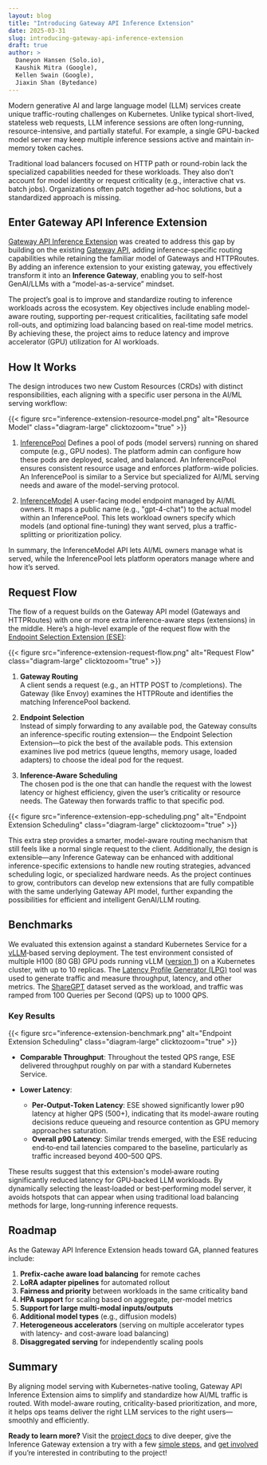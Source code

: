 ```yaml
---
layout: blog
title: "Introducing Gateway API Inference Extension"
date: 2025-03-31
slug: introducing-gateway-api-inference-extension
draft: true
author: >
  Daneyon Hansen (Solo.io),
  Kaushik Mitra (Google),
  Kellen Swain (Google),
  Jiaxin Shan (Bytedance)
---
```


Modern generative AI and large language model (LLM) services create unique traffic-routing challenges
on Kubernetes. Unlike typical short-lived, stateless web requests, LLM inference sessions are often
long-running, resource-intensive, and partially stateful. For example, a single GPU-backed model server
may keep multiple inference sessions active and maintain in-memory token caches.

Traditional load balancers focused on HTTP path or round-robin lack the specialized capabilities needed
for these workloads. They also don’t account for model identity or request criticality (e.g., interactive
chat vs. batch jobs). Organizations often patch together ad-hoc solutions, but a standardized approach
is missing.

## Enter Gateway API Inference Extension

[Gateway API Inference Extension](https://gateway-api-inference-extension.sigs.k8s.io/) was created to address
this gap by building on the existing [Gateway API](https://gateway-api.sigs.k8s.io/), adding inference-specific
routing capabilities while retaining the familiar model of Gateways and HTTPRoutes. By adding an inference
extension to your existing gateway, you effectively transform it into an **Inference Gateway**, enabling you to
self-host GenAI/LLMs with a “model-as-a-service” mindset.

The project’s goal is to improve and standardize routing to inference workloads across the ecosystem. Key
objectives include enabling model-aware routing, supporting per-request criticalities, facilitating safe model
roll-outs, and optimizing load balancing based on real-time model metrics. By achieving these, the project aims
to reduce latency and improve accelerator (GPU) utilization for AI workloads.

## How It Works

The design introduces two new Custom Resources (CRDs) with distinct responsibilities, each aligning with a
specific user persona in the AI/ML serving workflow​:

{{< figure src="inference-extension-resource-model.png" alt="Resource Model" class="diagram-large" clicktozoom="true" >}}

1. [InferencePool](https://gateway-api-inference-extension.sigs.k8s.io/api-types/inferencepool/)
   Defines a pool of pods (model servers) running on shared compute (e.g., GPU nodes). The platform admin can
   configure how these pods are deployed, scaled, and balanced. An InferencePool ensures consistent resource
   usage and enforces platform-wide policies. An InferencePool is similar to a Service but specialized for AI/ML
   serving needs and aware of the model-serving protocol.

2. [InferenceModel](https://gateway-api-inference-extension.sigs.k8s.io/api-types/inferencemodel/)
   A user-facing model endpoint managed by AI/ML owners. It maps a public name (e.g., "gpt-4-chat") to the actual
   model within an InferencePool. This lets workload owners specify which models (and optional fine-tuning) they
   want served, plus a traffic-splitting or prioritization policy.

In summary, the InferenceModel API lets AI/ML owners manage what is served, while the InferencePool lets platform
operators manage where and how it’s served.

## Request Flow

The flow of a request builds on the Gateway API model (Gateways and HTTPRoutes) with one or more extra inference-aware
steps (extensions) in the middle. Here’s a high-level example of the request flow with the
[Endpoint Selection Extension (ESE)](https://gateway-api-inference-extension.sigs.k8s.io/#endpoint-selection-extension):

{{< figure src="inference-extension-request-flow.png" alt="Request Flow" class="diagram-large" clicktozoom="true" >}}

1. **Gateway Routing**  
   A client sends a request (e.g., an HTTP POST to /completions). The Gateway (like Envoy) examines the HTTPRoute
   and identifies the matching InferencePool backend.

2. **Endpoint Selection**  
   Instead of simply forwarding to any available pod, the Gateway consults an inference-specific routing extension—
   the Endpoint Selection Extension—to pick the best of the available pods. This extension examines live pod metrics
   (queue lengths, memory usage, loaded adapters) to choose the ideal pod for the request.

3. **Inference-Aware Scheduling**  
   The chosen pod is the one that can handle the request with the lowest latency or highest efficiency, given the
   user’s criticality or resource needs. The Gateway then forwards traffic to that specific pod.

{{< figure src="inference-extension-epp-scheduling.png" alt="Endpoint Extension Scheduling" class="diagram-large" clicktozoom="true" >}}

This extra step provides a smarter, model-aware routing mechanism that still feels like a normal single request to
the client. Additionally, the design is extensible—any Inference Gateway can be enhanced with additional inference-specific
extensions to handle new routing strategies, advanced scheduling logic, or specialized hardware needs. As the project
continues to grow, contributors can develop new extensions that are fully compatible with the same underlying
Gateway API model, further expanding the possibilities for efficient and intelligent GenAI/LLM routing.

## Benchmarks

We evaluated ​this extension against a standard Kubernetes Service for a [vLLM](https://docs.vllm.ai/en/latest/)‐based
serving deployment. The test environment consisted of multiple H100 (80 GB) GPU pods running vLLM ([version 1](https://blog.vllm.ai/2025/01/27/v1-alpha-release.html))
on a Kubernetes cluster, with up to 10 replicas. The [Latency Profile Generator (LPG)](https://github.com/AI-Hypercomputer/inference-benchmark)
tool was used to generate traffic and measure throughput, latency, and other metrics. The
[ShareGPT](https://huggingface.co/datasets/anon8231489123/ShareGPT_Vicuna_unfiltered/resolve/main/ShareGPT_V3_unfiltered_cleaned_split.json)
dataset served as the workload, and traffic was ramped from 100 Queries per Second (QPS) up to 1000 QPS.

### Key Results

{{< figure src="inference-extension-benchmark.png" alt="Endpoint Extension Scheduling" class="diagram-large" clicktozoom="true" >}}

- **Comparable Throughput**: Throughout the tested QPS range, ESE delivered throughput roughly on par with a standard
  Kubernetes Service.

- **Lower Latency**:
  - **Per‐Output‐Token Latency**: ​ESE showed significantly lower p90 latency at higher QPS (500+), indicating that
  its model-aware routing decisions reduce queueing and resource contention as GPU memory approaches saturation.
  - **Overall p90 Latency**: Similar trends emerged, with the ​ESE reducing end‐to‐end tail latencies compared to the
  baseline, particularly as traffic increased beyond 400–500 QPS.

These results suggest that this extension's model‐aware routing significantly reduced latency for GPU‐backed LLM
workloads. By dynamically selecting the least‐loaded or best‐performing model server, it avoids hotspots that can
appear when using traditional load balancing methods for large, long‐running inference requests.

## Roadmap

As the Gateway API Inference Extension heads toward GA, planned features include:

1. **Prefix-cache aware load balancing** for remote caches
2. **LoRA adapter pipelines** for automated rollout
3. **Fairness and priority** between workloads in the same criticality band
4. **HPA support** for scaling based on aggregate, per-model metrics
5. **Support for large multi-modal inputs/outputs**
6. **Additional model types** (e.g., diffusion models)
7. **Heterogeneous accelerators** (serving on multiple accelerator types with latency- and cost-aware load balancing)
8. **Disaggregated serving** for independently scaling pools

## Summary

By aligning model serving with Kubernetes-native tooling, Gateway API Inference Extension aims to simplify
and standardize how AI/ML traffic is routed. With model-aware routing, criticality-based prioritization, and
more, it helps ops teams deliver the right LLM services to the right users—smoothly and efficiently.

**Ready to learn more?** Visit the [project docs](https://gateway-api-inference-extension.sigs.k8s.io/) to dive deeper,
give the Inference Gateway extension a try with a few [simple steps](https://gateway-api-inference-extension.sigs.k8s.io/guides/),
and [get involved](https://gateway-api-inference-extension.sigs.k8s.io/contributing/) if you’re interested in
contributing to the project!
